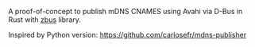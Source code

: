 A proof-of-concept to publish mDNS CNAMES using Avahi via D-Bus in Rust with [zbus](https://dbus.pages.freedesktop.org/zbus/) library.

Inspired by Python version: https://github.com/carlosefr/mdns-publisher
